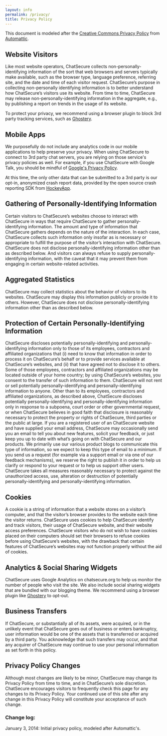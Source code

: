 ```yaml
---
layout: info
permalink: /privacy/
title: Privacy Policy
---
```


This document is modeled after the [Creative Commons Privacy Policy](http://automattic.com/privacy/) from [Automattic](http://automattic.com).

## Website Visitors
Like most website operators, ChatSecure collects non-personally-identifying information of the sort that web browsers and servers typically make available, such as the browser type, language preference, referring site, and the date and time of each visitor request. ChatSecure’s purpose in collecting non-personally identifying information is to better understand how ChatSecure’s visitors use its website. From time to time, ChatSecure may release non-personally-identifying information in the aggregate, e.g., by publishing a report on trends in the usage of its website.

To protect your privacy, we recommend using a browser plugin to block 3rd party tracking services, such as [Ghostery](http://www.ghostery.com).

## Mobile Apps

We purposefully do not include any analytics code in our mobile applications to help preserve your privacy. When using ChatSecure to connect to 3rd party chat servers, you are relying on those service's privacy policies as well. For example, if you use ChatSecure with Google Talk, you should be mindful of [Google's Privacy Policy](https://www.google.com/intl/en/policies/privacy/).

At this time, the only other data that can be submitted to a 3rd party is our opt-in, anonymized crash report data, provided by the open source crash reporting SDK from [HockeyApp](http://hockeyapp.net).

## Gathering of Personally-Identifying Information
Certain visitors to ChatSecure’s websites choose to interact with ChatSecure in ways that require ChatSecure to gather personally-identifying information. The amount and type of information that ChatSecure gathers depends on the nature of the interaction. In each case, ChatSecure collects such information only insofar as is necessary or appropriate to fulfill the purpose of the visitor’s interaction with ChatSecure. ChatSecure does not disclose personally-identifying information other than as described below. And visitors can always refuse to supply personally-identifying information, with the caveat that it may prevent them from engaging in certain website-related activities.

## Aggregated Statistics
ChatSecure may collect statistics about the behavior of visitors to its websites. ChatSecure may display this information publicly or provide it to others. However, ChatSecure does not disclose personally-identifying information other than as described below.

## Protection of Certain Personally-Identifying Information
ChatSecure discloses potentially personally-identifying and personally-identifying information only to those of its employees, contractors and affiliated organizations that (i) need to know that information in order to process it on ChatSecure’s behalf or to provide services available at ChatSecure’s websites, and (ii) that have agreed not to disclose it to others. Some of those employees, contractors and affiliated organizations may be located outside of your home country; by using ChatSecure’s websites, you consent to the transfer of such information to them. ChatSecure will not rent or sell potentially personally-identifying and personally-identifying information to anyone. Other than to its employees, contractors and affiliated organizations, as described above, ChatSecure discloses potentially personally-identifying and personally-identifying information only in response to a subpoena, court order or other governmental request, or when ChatSecure believes in good faith that disclosure is reasonably necessary to protect the property or rights of ChatSecure, third parties or the public at large. If you are a registered user of an ChatSecure website and have supplied your email address, ChatSecure may occasionally send you an email to tell you about new features, solicit your feedback, or just keep you up to date with what’s going on with ChatSecure and our products. We primarily use our various product blogs to communicate this type of information, so we expect to keep this type of email to a minimum. If you send us a request (for example via a support email or via one of our feedback mechanisms), we reserve the right to publish it in order to help us clarify or respond to your request or to help us support other users. ChatSecure takes all measures reasonably necessary to protect against the unauthorized access, use, alteration or destruction of potentially personally-identifying and personally-identifying information.

## Cookies
A cookie is a string of information that a website stores on a visitor’s computer, and that the visitor’s browser provides to the website each time the visitor returns. ChatSecure uses cookies to help ChatSecure identify and track visitors, their usage of ChatSecure website, and their website access preferences. ChatSecure visitors who do not wish to have cookies placed on their computers should set their browsers to refuse cookies before using ChatSecure’s websites, with the drawback that certain features of ChatSecure’s websites may not function properly without the aid of cookies.

## Analytics & Social Sharing Widgets

ChatSecure uses Google Analytics on chatsecure.org to help us monitor the number of people who visit the site. We also include social sharing widgets that are bundled with our blogging theme. We recommend using a browser plugin like [Ghostery](http://www.ghostery.com) to opt-out.

## Business Transfers
If ChatSecure, or substantially all of its assets, were acquired, or in the unlikely event that ChatSecure goes out of business or enters bankruptcy, user information would be one of the assets that is transferred or acquired by a third party. You acknowledge that such transfers may occur, and that any acquirer of ChatSecure may continue to use your personal information as set forth in this policy.

## Privacy Policy Changes
Although most changes are likely to be minor, ChatSecure may change its Privacy Policy from time to time, and in ChatSecure’s sole discretion. ChatSecure encourages visitors to frequently check this page for any changes to its Privacy Policy. Your continued use of this site after any change in this Privacy Policy will constitute your acceptance of such change.

### Change log:

January 3, 2014:  Initial privacy policy, modeled after Automattic's.
